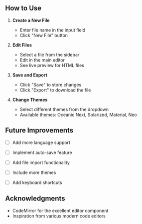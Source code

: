 ## How to Use

1. **Create a New File**
   - Enter file name in the input field
   - Click "New File" button

2. **Edit Files**
   - Select a file from the sidebar
   - Edit in the main editor
   - See live preview for HTML files

3. **Save and Export**
   - Click "Save" to store changes
   - Click "Export" to download the file

4. **Change Themes**
   - Select different themes from the dropdown
   - Available themes: Oceanic Next, Solarized, Material, Neo

## Future Improvements

- [ ] Add more language support
- [ ] Implement auto-save feature
- [ ] Add file import functionality
- [ ] Include more themes
- [ ] Add keyboard shortcuts


## Acknowledgments

- CodeMirror for the excellent editor component
- Inspiration from various modern code editors
